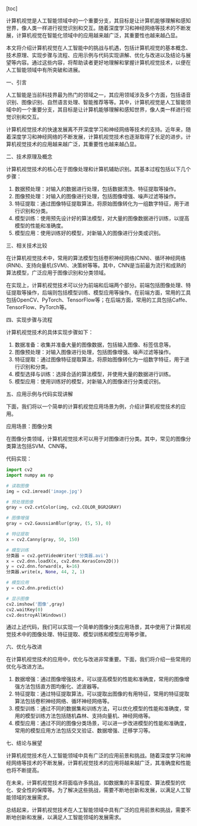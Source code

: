 
[toc]                    
                
                
计算机视觉是人工智能领域中的一个重要分支，其目标是让计算机能够理解和感知世界，像人类一样进行视觉识别和交互。随着深度学习和神经网络等技术的不断发展，计算机视觉在智能化领域中的应用越来越广泛，其重要性也越来越凸显。

本文将介绍计算机视觉在人工智能中的挑战与机遇，包括计算机视觉的基本概念、技术原理、实现步骤与流程、应用示例与代码实现讲解、优化与改进以及结论与展望等内容。通过这些内容，将帮助读者更好地理解和掌握计算机视觉技术，以便在人工智能领域中有所突破和进展。

一、引言

人工智能是当前科技界最为热门的领域之一，其应用领域涉及多个方面，包括语音识别、图像识别、自然语言处理、智能推荐等等。其中，计算机视觉是人工智能领域中的一个重要分支，其目标是让计算机能够理解和感知世界，像人类一样进行视觉识别和交互。

计算机视觉技术的快速发展离不开深度学习和神经网络等技术的支持。近年来，随着深度学习和神经网络的不断发展，计算机视觉技术也逐渐取得了长足的进步。计算机视觉技术的应用越来越广泛，其重要性也越来越凸显。

二、技术原理及概念

计算机视觉技术的核心在于图像处理和计算机辅助识别。其基本过程包括以下几个步骤：

1. 数据预处理：对输入的数据进行处理，包括数据清洗、特征提取等操作。
2. 图像预处理：对输入的图像进行处理，包括图像增强、噪声过滤等操作。
3. 特征提取：通过图像特征提取算法，将原始图像转化为一组数字特征，用于进行识别和分类。
4. 模型训练：使用预先设计好的算法模型，对大量的图像数据进行训练，以提高模型的性能和准确度。
5. 模型应用：使用训练好的模型，对新输入的图像进行分类或识别。

三、相关技术比较

在计算机视觉技术中，常用的算法模型包括卷积神经网络(CNN)、循环神经网络(RNN)、支持向量机(SVM)、决策树等等。其中，CNN是当前最为流行和成熟的算法模型，广泛应用于图像识别和分类领域。

在实现上，计算机视觉技术可以分为前端和后端两个部分。前端包括图像处理、特征提取等操作，后端则包括模型训练、模型应用等操作。在前端方面，常用的工具包括OpenCV、PyTorch、TensorFlow等；在后端方面，常用的工具包括Caffe、TensorFlow、PyTorch等。

四、实现步骤与流程

计算机视觉技术的具体实现步骤如下：

1. 数据准备：收集并准备大量的图像数据，包括输入图像、标签信息等。
2. 图像预处理：对输入图像进行处理，包括图像增强、噪声过滤等操作。
3. 特征提取：通过图像特征提取算法，将原始图像转化为一组数字特征，用于进行识别和分类。
4. 模型选择与训练：选择合适的算法模型，并使用大量的数据进行训练。
5. 模型应用：使用训练好的模型，对新输入的图像进行分类或识别。

五、应用示例与代码实现讲解

下面，我们将以一个简单的计算机视觉应用场景为例，介绍计算机视觉技术的应用。

应用场景：图像分类

在图像分类领域，计算机视觉技术可以用于对图像进行分类。其中，常见的图像分类算法包括SVM、CNN等。

代码实现：

```python
import cv2
import numpy as np

# 读取图像
img = cv2.imread('image.jpg')

# 预处理图像
gray = cv2.cvtColor(img, cv2.COLOR_BGR2GRAY)

# 图像增强
gray = cv2.GaussianBlur(gray, (5, 5), 0)

# 特征提取
x = cv2.Canny(gray, 50, 150)

# 模型训练
分类器 = cv2.getVideoWriter('分类器.avi')
x = cv2.dnn.loadX(x, cv2.dnn.KerasConv2D())
y = cv2.dnn.forward(x, k=16)
分类器.write(x, None, 44, 2, 1)

# 模型应用
y = cv2.dnn.predict(x)

# 显示图像
cv2.imshow('图像',gray)
cv2.waitKey(0)
cv2.destroyAllWindows()
```

通过上述代码，我们可以实现一个简单的图像分类应用场景，其中使用了计算机视觉技术中的图像处理、特征提取、模型训练和模型应用等步骤。

六、优化与改进

在计算机视觉技术的应用中，优化与改进非常重要。下面，我们将介绍一些常用的优化与改进方法。

1. 数据增强：通过图像增强技术，可以提高模型的性能和准确度，常用的图像增强方法包括直方图均衡化、滤波器等。
2. 特征提取：通过特征提取算法，可以提取出图像的有用特征，常用的特征提取算法包括卷积神经网络、循环神经网络等。
3. 模型训练：通过不同的数据集和训练方法，可以优化模型的性能和准确度，常用的模型训练方法包括随机森林、支持向量机、神经网络等。
4. 模型应用：通过不同的图像分类场景，可以进一步改进模型的性能和准确度，常用的模型应用方法包括交叉验证、数据增强、迁移学习等。

七、结论与展望

计算机视觉技术在人工智能领域中具有广泛的应用前景和挑战。随着深度学习和神经网络等技术的不断发展，计算机视觉技术的应用将越来越广泛，其准确度和性能也将不断提高。

在未来，计算机视觉技术将面临许多挑战，如数据集的丰富程度、算法模型的优化、安全性的保障等。为了解决这些挑战，需要不断地创新和发展，以满足人工智能领域的发展需求。

总结起来，计算机视觉技术在人工智能领域中具有广泛的应用前景和挑战，需要不断地创新和发展，以满足人工智能领域的发展需求。

